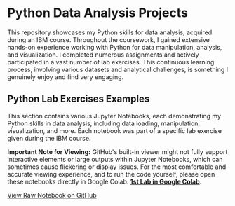 # Python Data Analysis Projects

This repository showcases my Python skills for data analysis, acquired during an IBM course.
Throughout the coursework, I gained extensive hands-on experience working with Python for data manipulation, analysis, and visualization. I completed numerous assignments and actively participated in a vast number of lab exercises. This continuous learning process, involving various datasets and analytical challenges, is something I genuinely enjoy and find very engaging.

## Python Lab Exercises Examples

This section contains various Jupyter Notebooks, each demonstrating my Python skills in data analysis, including data loading, manipulation, visualization, and more. Each notebook was part of a specific lab exercise given during the IBM course.

**Important Note for Viewing:** GitHub's built-in viewer might not fully support interactive elements or large outputs within Jupyter Notebooks, which can sometimes cause flickering or display issues. For the most comfortable and accurate viewing experience, and to run the code yourself, please open these notebooks directly in Google Colab.
**[1st Lab in Google Colab](https://colab.research.google.com/drive/1Qn6tQBmsZjTBQzL1AXjsLm_KaBO0hSjO?usp=sharing)**.

[View Raw Notebook on GitHub](https://github.com/imsansanich/Python_Lab/blob/main/Python.ipynb)
